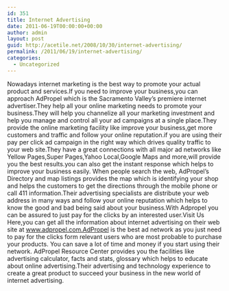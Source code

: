 ```yaml
---
id: 351
title: Internet Advertising
date: 2011-06-19T00:00:00+00:00
author: admin
layout: post
guid: http://acetile.net/2008/10/30/internet-advertising/
permalink: /2011/06/19/internet-advertising/
categories:
  - Uncategorized
---
```

Nowadays internet marketing is the best way to promote your actual product and services.If you need to improve your business,you can approach AdPropel which is the Sacramento Valley’s premiere internet advertiser.They help all your online marketing needs to promote your business.They will help you channelize all your marketing investment and help you manage and control all your ad campaigns at a single place.They provide the online marketing facility like improve your business,get more customers and traffic and follow your online reputation.if you are using their pay per click ad campaign in the right way which drives quality traffic to your web site.They have a great connections with all major ad networks like Yellow Pages,Super Pages,Yahoo Local,Google Maps and more,will provide you the best results.you can also get the instant response which helps to improve your business easily. When people search the web, AdPropel’s Directory and map listings provides the map which is identifying your shop and helps the customers to get the directions through the mobile phone or call 411 information.Their advertising specialists are distribute your web address in many ways and follow your online reputation which helps to know the good and bad being said about your business.With Adpropel you can be assured to just pay for the clicks by an interested user.Visit Us Here,you can get all the information about internet advertising on their web site at www.adpropel.com.AdPropel is the best ad network as you just need to pay for the clicks form relevant users who are most probable to purchase your products. You can save a lot of time and money if you start using their network. AdPropel Resource Center provides you the facilities like advertising calculator, facts and stats, glossary which helps to educate about online advertising.Their advertising and technology experience to create a great product to succeed your business in the new world of internet advertising.